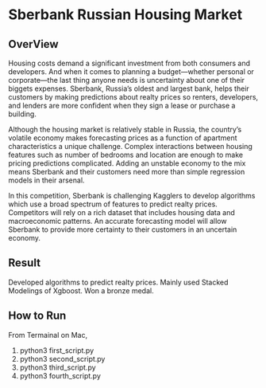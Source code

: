 # Sberbank Russian Housing Market

## OverView

Housing costs demand a significant investment from both consumers and developers. And when it comes to planning a budget—whether personal or corporate—the last thing anyone needs is uncertainty about one of their biggets expenses. Sberbank, Russia’s oldest and largest bank, helps their customers by making predictions about realty prices so renters, developers, and lenders are more confident when they sign a lease or purchase a building.

Although the housing market is relatively stable in Russia, the country’s volatile economy makes forecasting prices as a function of apartment characteristics a unique challenge. Complex interactions between housing features such as number of bedrooms and location are enough to make pricing predictions complicated. Adding an unstable economy to the mix means Sberbank and their customers need more than simple regression models in their arsenal.

In this competition, Sberbank is challenging Kagglers to develop algorithms which use a broad spectrum of features to predict realty prices. Competitors will rely on a rich dataset that includes housing data and macroeconomic patterns. An accurate forecasting model will allow Sberbank to provide more certainty to their customers in an uncertain economy.


## Result
Developed algorithms to predict realty prices. Mainly used Stacked Modelings of Xgboost. 
Won a bronze medal. 

## How to Run 
From Termainal on Mac,

1. python3 first_script.py
2. python3 second_script.py
3. python3 third_script.py
4. python3 fourth_script.py
